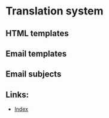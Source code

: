 # Translation system

## HTML templates

## Email templates

## Email subjects

## Links:

- [Index](/README.md#documentation)
